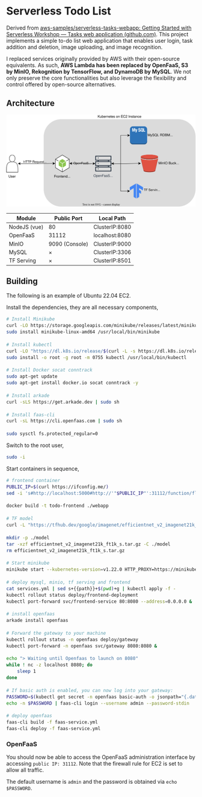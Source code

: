 # Serverless Todo List

Derived from [aws-samples/serverless-tasks-webapp: Getting Started with Serverless Workshop — Tasks web application (github.com)](https://github.com/aws-samples/serverless-tasks-webapp). This project implements a simple to-do list web application that enables user login, task addition and deletion, image uploading, and image recognition. 

I replaced services originally provided by AWS with their open-source equivalents. As such, **AWS Lambda has been replaced by OpenFaaS, S3 by MinIO, Rekognition by TensorFlow, and DynamoDB by MySQL**. We not only preserve the core functionalities but also leverage the flexibility and control offered by open-source alternatives.

## Architecture

![](./doc/arch.drawio.svg)

| Module       | Public Port    | Local Path     |
| ------------ | -------------- | -------------- |
| NodeJS (vue) | 80             | ClusterIP:8080 |
| OpenFaaS     | 31112          | localhost:8080 |
| MinIO        | 9090 (Console) | ClusterIP:9000 |
| MySQL        | ×              | ClusterIP:3306 |
| TF Serving   | ×              | ClusterIP:8501 |

## Building

The following is an example of Ubuntu 22.04 EC2.

Install the dependencies, they are all necessary components,

```bash
# Install Minikube
curl -LO https://storage.googleapis.com/minikube/releases/latest/minikube-linux-amd64
sudo install minikube-linux-amd64 /usr/local/bin/minikube

# Install kubectl
curl -LO "https://dl.k8s.io/release/$(curl -L -s https://dl.k8s.io/release/stable.txt)/bin/linux/amd64/kubectl"
sudo install -o root -g root -m 0755 kubectl /usr/local/bin/kubectl

# Install Docker socat conntrack
sudo apt-get update 
sudo apt-get install docker.io socat conntrack -y

# Install arkade
curl -sLS https://get.arkade.dev | sudo sh

# Install faas-cli
curl -sL https://cli.openfaas.com | sudo sh

sudo sysctl fs.protected_regular=0
```

Switch to the root user,

```bash
sudo -i
```

Start containers in sequence,

```bash
# frontend container
PUBLIC_IP=$(curl https://ifconfig.me/)
sed -i 's#http://localhost:5000#http://'"$PUBLIC_IP"':31112/function/flask-service#g' webapp/src/gloopts.js

docker build -t todo-frontend ./webapp

# TF model
curl -L "https://tfhub.dev/google/imagenet/efficientnet_v2_imagenet21k_ft1k_s/classification/2?tf-hub-format=compressed" -o efficientnet_v2_imagenet21k_ft1k_s.tar.gz

mkdir -p ./model
tar -xzf efficientnet_v2_imagenet21k_ft1k_s.tar.gz -C ./model
rm efficientnet_v2_imagenet21k_ft1k_s.tar.gz

# Start minikube
minikube start --kubernetes-version=v1.22.0 HTTP_PROXY=https://minikube.sigs.k8s.io/docs/reference/networking/proxy/ --extra-config=apiserver.service-node-port-range=6000-32767 disk=20000MB --vm=true --driver=none

# deploy mysql, minio, tf serving and frontend
cat services.yml | sed s+{{path}}+$(pwd)+g | kubectl apply -f -
kubectl rollout status deploy/frontend-deployment
kubectl port-forward svc/frontend-service 80:8080 --address=0.0.0.0 &

# install openfaas
arkade install openfaas

# Forward the gateway to your machine
kubectl rollout status -n openfaas deploy/gateway
kubectl port-forward -n openfaas svc/gateway 8080:8080 &

echo "> Waiting until Openfaas to launch on 8080"
while ! nc -z localhost 8080; do
	sleep 1
done

# If basic auth is enabled, you can now log into your gateway:
PASSWORD=$(kubectl get secret -n openfaas basic-auth -o jsonpath="{.data.basic-auth-password}" | base64 --decode; echo)
echo -n $PASSWORD | faas-cli login --username admin --password-stdin

# deploy openfaas
faas-cli build -f faas-service.yml
faas-cli deploy -f faas-service.yml
```

### OpenFaaS

You should now be able to access the OpenFaaS administration interface by accessing `public IP: 31112`. Note that the firewall rule for EC2 is set to allow all traffic.

The default username is `admin` and the password is obtained via `echo $PASSWORD`.
